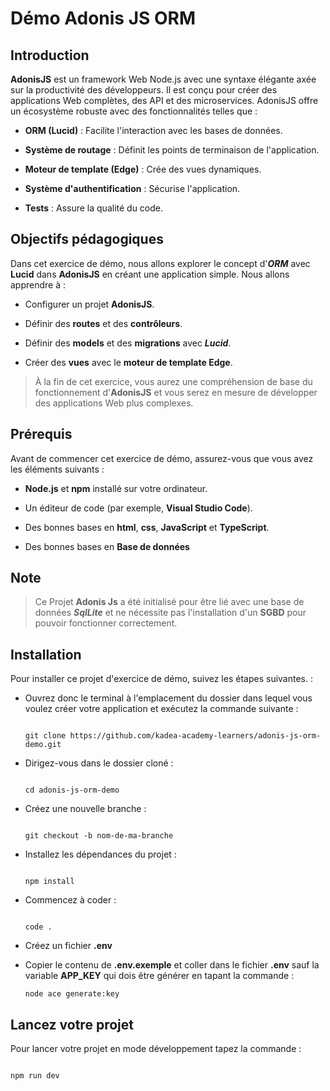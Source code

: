 # Démo Adonis JS ORM

  

## Introduction

**AdonisJS** est un framework Web Node.js avec une syntaxe élégante axée sur la productivité des développeurs. Il est conçu pour créer des applications Web complètes, des API et des microservices. AdonisJS offre un écosystème robuste avec des fonctionnalités telles que :

-  **ORM (Lucid)** : Facilite l'interaction avec les bases de données.

-  **Système de routage** : Définit les points de terminaison de l'application.

-  **Moteur de template (Edge)** : Crée des vues dynamiques.

-  **Système d'authentification** : Sécurise l'application.

-  **Tests** : Assure la qualité du code.

  

## Objectifs pédagogiques

Dans cet exercice de démo, nous allons explorer le concept d'***ORM*** avec **Lucid** dans **AdonisJS** en créant une application simple. Nous allons apprendre à :

- Configurer un projet **AdonisJS**.

- Définir des **routes** et des **contrôleurs**.

- Définir des **models** et des **migrations** avec ***Lucid***.

- Créer des **vues** avec le **moteur de template Edge**.

  

> À la fin de cet exercice, vous aurez une compréhension de base du fonctionnement d'**AdonisJS** et vous serez en mesure de développer des applications Web plus complexes.

  

## Prérequis

Avant de commencer cet exercice de démo, assurez-vous que vous avez les éléments suivants :

-  **Node.js** et **npm** installé sur votre ordinateur.

- Un éditeur de code (par exemple, **Visual Studio Code**).

- Des bonnes bases en **html**, **css**, **JavaScript** et **TypeScript**.

- Des bonnes bases en **Base de données**

## Note

> Ce Projet **Adonis Js** a été initialisé pour être lié avec une base de données ***SqlLite*** et ne nécessite pas l'installation d'un **SGBD** pour pouvoir fonctionner correctement.
  

## Installation

Pour installer ce projet d'exercice de démo, suivez les étapes suivantes. :

  

- Ouvrez donc le terminal à l'emplacement du dossier dans lequel vous voulez créer votre application et exécutez la commande suivante :

	```

	git clone https://github.com/kadea-academy-learners/adonis-js-orm-demo.git

	```

- Dirigez-vous dans le dossier cloné :

	```

	cd adonis-js-orm-demo

	```

- Créez une nouvelle branche :

	```

	git checkout -b nom-de-ma-branche

	```

  

- Installez les dépendances du projet :

	```

	npm install

	```

- Commencez à coder :

	```

	code .

	``` 


- Créez un fichier **.env**

- Copier le contenu de **.env.exemple** et coller dans le fichier **.env** sauf la variable **APP_KEY** qui dois être générer en tapant la commande :
    ```
    node ace generate:key
    ``` 

## Lancez votre projet

Pour lancer votre projet en mode développement tapez la commande :

```

npm run dev

```